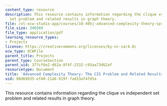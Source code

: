 ```yaml
---
content_type: resource
description: This resource contains information regarding the clique vs independent
  set problem and related results in graph theory.
file: /ol-ocw-studio-app/courses/18-405j-advanced-complexity-theory-spring-2016/08d69935ef4021a6919ffad33af4fd5a_MIT18_405JS16_Cis_Program.pdf
file_size: 346569
file_type: application/pdf
learning_resource_types:
- Projects
license: https://creativecommons.org/licenses/by-nc-sa/4.0/
ocw_type: OCWFile
parent_title: Projects
parent_type: CourseSection
parent_uid: 377cf6e2-d62a-8f4f-2332-c93aa73d62af
resourcetype: Document
title: 'Advanced Complexity Theory: The CIS Problem and Related Results in Graph Theory'
uid: 08d69935-ef40-21a6-919f-fad33af4fd5a
---
```

This resource contains information regarding the clique vs independent set problem and related results in graph theory.